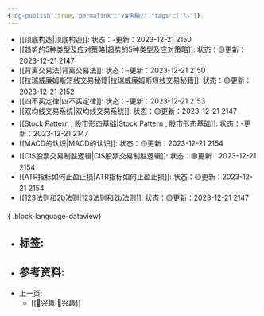 ```yaml
---
{"dg-publish":true,"permalink":"/💲金融/","tags":["🏷"]}
---
```


- [[顶底构造\|顶底构造]]: 状态：\-更新：2023-12-21 2150
- [[趋势的5种类型及应对策略\|趋势的5种类型及应对策略]]: 状态：🟡更新：2023-12-21 2147
- [[背离交易法\|背离交易法]]: 状态：\-更新：2023-12-21 2150
- [[拉瑞威廉姆斯短线交易秘籍\|拉瑞威廉姆斯短线交易秘籍]]: 状态：🟡更新：2023-12-21 2152
- [[四不买定律\|四不买定律]]: 状态：\-更新：2023-12-21 2153
- [[双均线交易系统\|双均线交易系统]]: 状态：🟡更新：2023-12-21 2147
- [[Stock Pattern , 股市形态基础\|Stock Pattern , 股市形态基础]]: 状态：\-更新：2023-12-21 2147
- [[MACD的认识\|MACD的认识]]: 状态：🟡更新：2023-12-21 2154
- [[CIS股票交易制胜逻辑\|CIS股票交易制胜逻辑]]: 状态：🟢更新：2023-12-21 2154
- [[ATR指标如何止盈止损\|ATR指标如何止盈止损]]: 状态：🟡更新：2023-12-21 2154
- [[123法则和2b法则\|123法则和2b法则]]: 状态：🟡更新：2023-12-21 2147

{ .block-language-dataview}
- 标签: 
	-  
- 参考资料:
	-  
- 上一页:
	-  [[🦦兴趣\|🦦兴趣]]